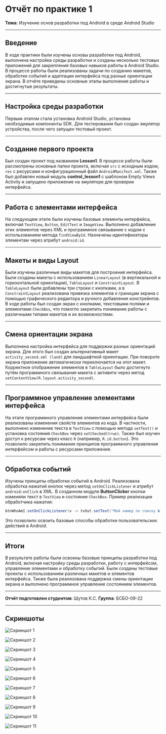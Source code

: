 # Отчёт по практике 1

**Тема:** Изучение основ разработки под Android в среде Android Studio  

---

## Введение  

В ходе практики были изучены основы разработки под Android, выполнена настройка среды разработки и созданы несколько тестовых приложений для закрепления базовых навыков работы в Android Studio. В процессе работы были реализованы задачи по созданию макетов, обработке событий и адаптации интерфейса под разные ориентации экрана. В отчёте приведены основные этапы выполнения работы и достигнутые результаты.  

---

## Настройка среды разработки  

Первым этапом стала установка Android Studio, установка необходимые компоненты SDK. Для тестирования был создан эмулятор устройства, после чего запущен тестовый проект.  

---

## Создание первого проекта  

Был создан проект под названием **Lesson1**. В процессе работы были рассмотрены основные папки проекта, включая `src` с исходным кодом, `res` с ресурсами и конфигурационный файл `AndroidManifest.xml`. Также был добавлен новый модуль **control_lesson1** с шаблоном Empty Views Activity и запущено приложение на эмуляторе для проверки интерфейса.  

---

## Работа с элементами интерфейса  

На следующем этапе были изучены базовые элементы интерфейса, включая `TextView`, `Button`, `EditText` и `ImageView`. Выполнено добавление этих элементов через XML и программное связывание с кодом с использованием метода `findViewById`. Назначены идентификаторы элементам через атрибут `android:id`.

---

## Макеты и виды Layout  

Были изучены различные виды макетов для построения интерфейса. Были созданы макеты с использованием `LinearLayout` (в вертикальной и горизонтальной ориентации), `TableLayout` и `ConstraintLayout`. В `TableLayout` были добавлены три строки с кнопками, а в `ConstraintLayout` реализована привязка элементов к границам экрана с помощью графического редактора и ручного добавления констрейнтов. В ходе работы был создан экран с кнопками, текстовыми полями и элементами `CheckBox`, что помогло закрепить понимание работы с различными типами макетов и их возможностями.  

---

## Смена ориентации экрана  

Выполнена настройка интерфейса для поддержки разных ориентаций экрана. Для этого был создан альтернативный макет `activity_second.xml (land)` для ландшафтной ориентации. При повороте экрана приложение автоматически переключается на этот макет. Корректное отображение элементов в `TableLayout` было достигнуто путём программного связывания макета с активити через метод `setContentView(R.layout.activity_second)`.  

---

## Программное управление элементами интерфейса  

На этапе программного управления элементами интерфейса были реализованы изменения свойств элементов из кода. В частности, выполнено изменение текста в `TextView` с помощью метода `setText()` и установка состояния `CheckBox` через `setChecked(true)`. Также был изучен доступ к ресурсам через класс `R` (например, `R.id.button`). Это позволило закрепить понимание принципов программного управления интерфейсом и работы с ресурсами приложения.  

---

## Обработка событий  

Изучены принципы обработки событий в Android. Реализована обработка нажатий кнопок через метод `setOnClickListener` и атрибут `android:onClick` в XML. В созданном модуле **ButtonClicker** кнопки изменяли текст в `TextView` и состояние `CheckBox`. Пример реализации обработчика нажатия:  

```java
btnWhoAmI.setOnClickListener(v -> tvOut.setText("Мой номер по списку № X"));
```

Это позволило освоить базовые способы обработки пользовательских действий в Android.  

---

## Итоги  

В результате работы были освоены базовые принципы разработки под Android, включая настройку среды разработки, работу с интерфейсом, управление элементами и обработку событий. Были созданы тестовые проекты с использованием различных макетов и элементов интерфейса. Также была реализована поддержка смены ориентации экрана и выполнено программное управление состоянием элементов.

---

**Отчёт подготовлен студентом**: Шутов К.С.
**Группа**: БСБО-09-22

---

## Скриншоты

![Скриншот 1](screenshots/screenshot%20(1).png)

![Скриншот 2](screenshots/screenshot%20(2).png)

![Скриншот 3](screenshots/screenshot%20(3).png)

![Скриншот 4](screenshots/screenshot%20(4).png)

![Скриншот 5](screenshots/screenshot%20(5).png)

![Скриншот 6](screenshots/screenshot%20(6).png)

![Скриншот 7](screenshots/screenshot%20(7).png)

![Скриншот 8](screenshots/screenshot%20(8).png)

![Скриншот 9](screenshots/screenshot%20(9).png)

![Скриншот 10](screenshots/screenshot%20(10).png)

![Скриншот 11](screenshots/screenshot%20(11).png)
